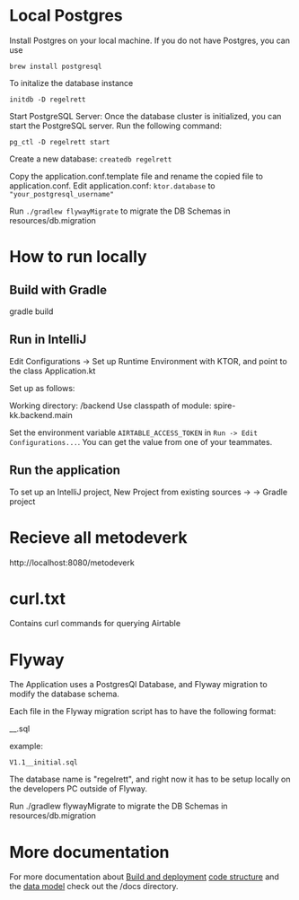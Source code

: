 # Local Postgres

Install Postgres on your local machine.
If you do not have Postgres, you can use

`brew install postgresql`

To initalize the database instance

`initdb -D regelrett`

Start PostgreSQL Server: Once the database cluster is initialized, you can start the PostgreSQL server. Run the
following command:

`pg_ctl -D regelrett start`

Create a new database:
`createdb regelrett`

Copy the application.conf.template file and rename the copied file to application.conf.
Edit application.conf:
`ktor.database` to `"your_postgresql_username"`

Run `./gradlew flywayMigrate` to migrate the DB Schemas in resources/db.migration

# How to run locally

## Build with Gradle

gradle build

## Run in IntelliJ

Edit Configurations -> Set up Runtime Environment with KTOR, and point to the class Application.kt

Set up as follows:

Working directory: <root of project>/backend
Use classpath of module: spire-kk.backend.main

Set the environment variable `AIRTABLE_ACCESS_TOKEN` in `Run -> Edit Configurations...`. You can get the value from one
of your teammates.

## Run the application

To set up an IntelliJ project, New Project from existing sources -> <root directory
for spire-kk> -> Gradle project

# Recieve all metodeverk

http://localhost:8080/metodeverk

# curl.txt

Contains curl commands for querying Airtable

# Flyway

The Application uses a PostgresQl Database, and Flyway migration to modify the database schema.

Each file in the Flyway migration script has to have the following format:

<Version>__<Description>.sql

example:

`V1.1__initial.sql`

The database name is "regelrett", and right now it has to be setup locally on the developers PC outside of Flyway.

Run ./gradlew flywayMigrate to migrate the DB Schemas in resources/db.migration

# More documentation

For more documentation
about [Build and deployment](./docs/build-and-deployment.md) [code structure](./docs/code-structure.md) and
the [data model](./docs/data-model.md) check
out the /docs directory.


